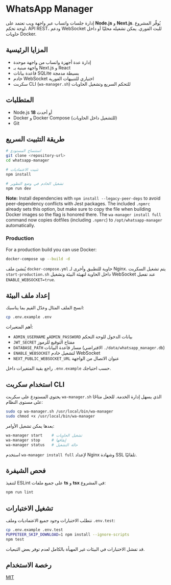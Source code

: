 # WhatsApp Manager

إدارة جلسات واتساب عبر واجهة ويب تعتمد على **Node.js** و **Next.js**.
يُوفِّر المشروع لوحة تحكم، API REST، ودعم WebSocket للبث الفوري. يمكن تشغيله محليًا
أو داخل حاويات Docker.

## المزايا الرئيسية
- إدارة عدة أجهزة واتساب من واجهة موحدة
- واجهة مبنية بـ Next.js و React
- قاعدة بيانات SQLite بسيطة مدمجة
- خادم WebSocket اختياري للتنبيهات الفورية
- سكربت CLI (`wa-manager.sh`) للتحكم السريع وتشغيل الحاويات

## المتطلبات
- Node.js **18** أو أحدث
- Docker و Docker Compose (للتشغيل داخل الحاويات)
- Git

## طريقة التثبيت السريع
```bash
# استنساخ المستودع
git clone <repository-url>
cd whatsapp-manager

# تثبيت الاعتماديات
npm install

# تشغيل الخادم في وضع التطوير
npm run dev
```

**Note:** Install dependencies with `npm install --legacy-peer-deps` to avoid
peer-dependency conflicts with Jest packages. The included `.npmrc` already
sets this option, but make sure to copy the file when building Docker images so
the flag is honored there. The `wa-manager install full` command now copies
dotfiles (including `.npmrc`) to `/opt/whatsapp-manager` automatically.

### Production

For a production build you can use Docker:

```bash
docker-compose up --build -d
```
يُنشئ ملف `docker-compose.yml` حاوية للتطبيق وأخرى لـ Nginx. يتم تشغيل
السكربت `start-production.sh` داخل الحاوية لتهيئة البيئة وتشغيل WebSocket عند
تفعيل `ENABLE_WEBSOCKET=true`.

## إعداد ملف البيئة
انسخ الملف المثال وعدّل القيم بما يناسبك:
```bash
cp .env.example .env
```
أهم المتغيرات:
- `ADMIN_USERNAME` و`ADMIN_PASSWORD` بيانات الدخول للوحة التحكم
- `JWT_SECRET` مفتاح التوقيع للرموز
- `DATABASE_PATH` مسار قاعدة البيانات (الافتراضي `./data/whatsapp_manager.db`)
- `ENABLE_WEBSOCKET` لتشغيل خادم WebSocket
- `NEXT_PUBLIC_WEBSOCKET_URL` عنوان الاتصال من الواجهة

راجع بقية المتغيرات داخل `.env.example` حسب احتياجك.

## استخدام سكربت CLI
يحتوي المستودع على سكربت `wa-manager.sh` الذي يسهل إدارة الخدمة.
للجعل متاحًا على مستوى النظام:
```bash
sudo cp wa-manager.sh /usr/local/bin/wa-manager
sudo chmod +x /usr/local/bin/wa-manager
```
بعدها يمكن تشغيل الأوامر:
```bash
wa-manager start    # تشغيل الحاويات
wa-manager stop     # إيقافها
wa-manager status   # حالة التشغيل
```
استخدم `wa-manager install full` لإعداد Nginx وشهادة SSL تلقائيًا.

## فحص الشيفرة
لتنفيذ ESLint على جميع ملفات **ts** و **tsx** في المشروع:
```bash
npm run lint
```

## تشغيل الاختبارات
تتطلب الاختبارات وجود جميع الاعتماديات وملف `.env.test`:
```bash
cp .env.example .env.test
PUPPETEER_SKIP_DOWNLOAD=1 npm install --ignore-scripts
npm test
```
قد تفشل الاختبارات في البيئات غير المهيأة بالكامل لعدم توفر بعض التبعيات.

## رخصة الاستخدام
[MIT](LICENSE)
